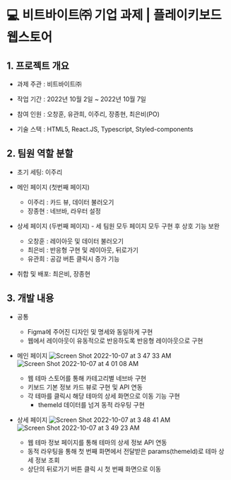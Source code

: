 # 💻 비트바이트㈜ 기업 과제 | 플레이키보드 웹스토어

## 1. 프로젝트 개요

- 과제 주관 : 비트바이트㈜<br>

- 작업 기간 : 2022년 10월 2일 ~ 2022년 10월 7일<br />

- 참여 인원 : 오창훈, 유관희, 이주리, 장종현, 최은비(PO)<br />

- 기술 스택 : HTML5, React.JS, Typescript, Styled-components

## 2. 팀원 역할 분할

- 초기 세팅: 이주리

- 메인 페이지 (첫번째 페이지)
    - 이주리 : 카드 뷰, 데이터 불러오기
    - 장종현 : 네브바, 라우터 설정

- 상세 페이지 (두번째 페이지) - 세 팀원 모두 페이지 모두 구현 후 상호 기능 보완
    - 오창훈 : 레이아웃 및 데이터 불러오기
    - 최은비 : 반응형 구현 및 레이아웃, 뒤로가기
    - 유관희 : 공감 버튼 클릭시 증가 기능

- 취합 및 배포: 최은비, 장종현

## 3. 개발 내용

- 공통
    - Figma에 주어진 디자인 및 명세와 동일하게 구현
    - 웹에서 레이아웃이 유동적으로 반응하도록 반응형 레이아웃으로 구현

- 메인 페이지
![Screen Shot 2022-10-07 at 3 47 33 AM](https://user-images.githubusercontent.com/100172541/194397511-eb653d1e-1072-4ba1-bac2-6ba3c7a40f56.png)
![Screen Shot 2022-10-07 at 4 01 08 AM](https://user-images.githubusercontent.com/100172541/194397786-39a52113-1016-411d-b8eb-5c7488cc86d8.png)
    - 웹 테마 스토어를 통해 카테고리별 네브바 구현
    - 키보드 기본 정보 카드 뷰로 구현 및 API 연동
    - 각 테마를 클릭시 해당 테마의 상세 화면으로 이동 기능 구현
        - themeId 데이터를 넘겨 동적 라우팅 구현

- 상세 페이지
![Screen Shot 2022-10-07 at 3 48 41 AM](https://user-images.githubusercontent.com/100172541/194397541-47109432-bb07-485d-baa0-76d1e96858f2.png)
![Screen Shot 2022-10-07 at 3 49 23 AM](https://user-images.githubusercontent.com/100172541/194397836-7826c1bd-db8e-4540-a49e-04ae49d5e38a.png)
    - 웹 테마 정보 페이지를 통해 테마의 상세 정보 API 연동
    - 동적 라우팅을 통해 첫 번째 화면에서 전달받은 params(themeId)로 테마 상세 정보 조회
    - 상단의 뒤로가기 버튼 클릭 시 첫 번째 화면으로 이동
